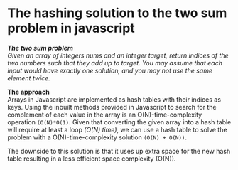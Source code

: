 # The hashing solution to the two sum problem in javascript
***The two sum problem***<br>
*Given an array of integers nums and an integer target, return indices of the two numbers such that they add up to target.
You may assume that each input would have exactly one solution, and you may not use the same element twice.*

**The approach**<br>
Arrays in Javascript are implemented as hash tables with their indices as keys. Using the inbuilt methods provided in Javascript
to search for the complement of each value in the array is an O(N)-time-complexity operation `(O(N)*O(1)`. Given that converting
the given array into a hash table will require at least a loop *(O(N) time)*, we can use a hash table to solve the problem with a O(N)-time-complexity solution 
`(O(N) + O(N))`. 

The downside to this solution is that it uses up extra space for the new hash table resulting in a less efficient space complexity (O(N)).
